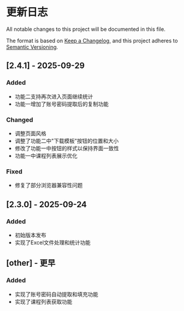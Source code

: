 # 更新日志

All notable changes to this project will be documented in this file.

The format is based on [Keep a Changelog](https://keepachangelog.com/en/1.0.0/),
and this project adheres to [Semantic Versioning](https://semver.org/spec/v2.0.0.html).

## [2.4.1] - 2025-09-29

### Added
- 功能二支持再次进入页面继续统计
- 功能一增加了账号密码提取后的复制功能

### Changed
- 调整页面风格
- 调整了功能二中"下载模板"按钮的位置和大小
- 修改了功能一中按钮的样式以保持界面一致性
- 功能一中课程列表展示优化

### Fixed
- 修复了部分浏览器兼容性问题

## [2.3.0] - 2025-09-24 

### Added
- 初始版本发布
- 实现了Excel文件处理和统计功能

## [other] - 更早

### Added
- 实现了账号密码自动提取和填充功能
- 实现了课程列表获取功能

